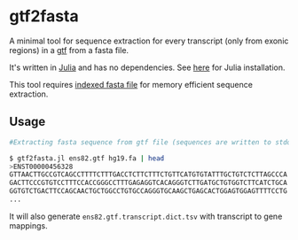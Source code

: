 # gtf2fasta
A minimal tool for sequence extraction for every transcript (only from exonic regions) in a [gtf](http://mblab.wustl.edu/GTF22.html) from a fasta file. 

It's written in [Julia](https://julialang.org/) and has no dependencies. See [here](https://julialang.org/downloads/) for Julia installation.

This tool requires [indexed fasta file](http://www.htslib.org/doc/faidx.html) for memory efficient sequence extraction.

## Usage

```bash
#Extracting fasta sequence from gtf file (sequences are written to stdout)

$ gtf2fasta.jl ens82.gtf hg19.fa | head
>ENST00000456328
GTTAACTTGCCGTCAGCCTTTTCTTTGACCTCTTCTTTCTGTTCATGTGTATTTGCTGTCTCTTAGCCCA
GACTTCCCGTGTCCTTTCCACCGGGCCTTTGAGAGGTCACAGGGTCTTGATGCTGTGGTCTTCATCTGCA
GGTGTCTGACTTCCAGCAACTGCTGGCCTGTGCCAGGGTGCAAGCTGAGCACTGGAGTGGAGTTTTCCTG
...
```

It will also generate `ens82.gtf.transcript.dict.tsv` with transcript to gene mappings.
